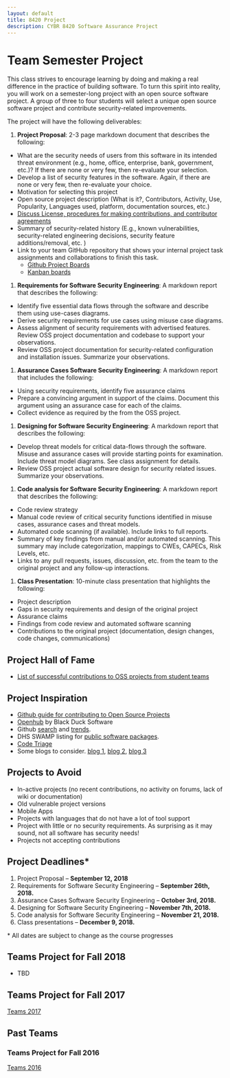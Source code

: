 ```yaml
---
layout: default
title: 8420 Project
description: CYBR 8420 Software Assurance Project
---
```


# Team Semester Project

This class strives to encourage learning by doing and making a real difference in the practice of building software. To turn this spirit into reality, you will work on a semester-long project with an open source software project. A group of three to four students will select a unique open source software project and contribute security-related improvements.

The project will have the following deliverables:

1. **Project Proposal**: 2-3 page markdown document that describes the following:
  * What are the security needs of users from this software in its intended threat environment (e.g., home, office, enterprise, bank, government, etc.)? If there are none or very few, then re-evaluate your selection.
  * Develop a list of security features in the software. Again, if there are none or very few, then re-evaluate your choice.
  * Motivation for selecting this project
  * Open source project description (What is it?, Contributors, Activity, Use, Popularity, Languages used, platform, documentation sources, etc.)
  * [Discuss License, procedures for making contributions, and contributor agreements](https://opensource.guide/how-to-contribute/#orienting-yourself-to-a-new-project)
  * Summary of security-related history (E.g., known vulnerabilities, security-related engineering decisions, security feature additions/removal, etc. )
  * Link to your team GitHub repository that shows your internal project task assignments and collaborations to finish this task.
     - [Github Project Boards](https://help.github.com/articles/about-project-boards/)
     - [Kanban boards](https://en.wikipedia.org/wiki/Kanban_board)
1. **Requirements for Software Security Engineering**: A markdown report that describes the following:
  * Identify five essential data flows through the software and describe them using use-cases diagrams.
  * Derive security requirements for use cases using misuse case diagrams.
  * Assess alignment of security requirements with advertised features. Review OSS project documentation and codebase to support your observations.
  * Review OSS project documentation for security-related configuration and installation issues. Summarize your observations.
1. **Assurance Cases Software Security Engineering**: A markdown report that includes the following:
  * Using security requirements, identify five assurance claims
  * Prepare a convincing argument in support of the claims. Document this argument using an assurance case for each of the claims.
  * Collect evidence as required by the from the OSS project.
1. **Designing for Software Security Engineering**: A markdown report that describes the following:
  * Develop threat models for critical data-flows through the software. Misuse and assurance cases will provide starting points for examination. Include threat model diagrams. See class assignment for details.   
  * Review OSS project actual software design for security related issues. Summarize your observations.
1. **Code analysis for Software Security Engineering**: A markdown report that describes the following:
  * Code review strategy
  * Manual code review of critical security functions identified in misuse cases, assurance cases and threat models.
  * Automated code scanning (if available). Include links to full reports.
  * Summary of key findings from manual and/or automated scanning. This summary may include categorization, mappings to CWEs, CAPECs, Risk Levels, etc.
  * Links to any pull requests, issues, discussion, etc. from the team to the original project and any follow-up interactions.
1. **Class Presentation**: 10-minute class presentation that highlights the following:
  * Project description
  * Gaps in security requirements and design of the original project
  * Assurance claims
  * Findings from code review and automated software scanning
  * Contributions to the original project (documentation, design changes, code changes, communications)


## Project Hall of Fame
* [List of successful contributions to OSS projects from student teams](https://robinagandhi.github.io/swa/pages/halloffame.html)  

## Project Inspiration
* [Github guide for contributing to Open Source Projects](https://opensource.guide/how-to-contribute)
* [Openhub](https://www.openhub.net) by Black Duck Software
* Github [search](https://github.com/search) and [trends](https://github.com/trending).
* DHS SWAMP listing for [public software packages](https://www.mir-swamp.org/#packages/public).
* [Code Triage](https://www.codetriage.com)
* Some blogs to consider. [blog 1](http://blog.teamtreehouse.com/getting-involved-open-source-projects), [blog 2](https://help.github.com/articles/where-can-i-find-open-source-projects-to-work-on/), [blog 3](http://www.firsttimersonly.com)

## Projects to Avoid
* In-active projects (no recent contributions, no activity on forums, lack of wiki or documentation)
* Old vulnerable project versions
* Mobile Apps
* Projects with languages that do not have a lot of tool support
* Project with little or no security requirements. As surprising as it may sound, not all software has security needs!
* Projects not accepting contributions

## Project Deadlines*

1. Project Proposal &ndash; **September 12, 2018**
1. Requirements for Software Security Engineering &ndash; **September 26th, 2018.**
1. Assurance Cases Software Security Engineering &ndash; **October 3rd, 2018.**
1. Designing for Software Security Engineering &ndash; **November 7th, 2018.**
1. Code analysis for Software Security Engineering &ndash; **November 21, 2018.**
1. Class presentations &ndash; **December 9, 2018.**

\* All dates are subject to change as the course progresses

## Teams Project for Fall 2018
- TBD

## Teams Project for Fall 2017
[Teams 2017](https://robinagandhi.github.io/swa/slides/teams-2017/teams.html)

## Past Teams
### Teams Project for Fall 2016
[Teams 2016](https://robinagandhi.github.io/swa/slides/teams-2016/teams.html)
